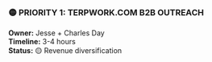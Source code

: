 ### 🟡 **PRIORITY 1: TERPWORK.COM B2B OUTREACH**

**Owner:** Jesse + Charles Day  
**Timeline:** 3-4 hours  
**Status:** 🟡 Revenue diversification
